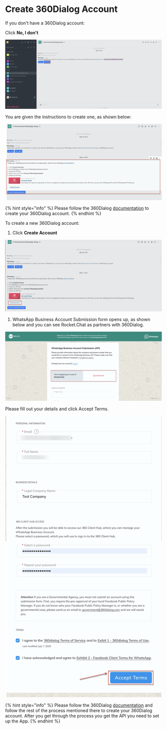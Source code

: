 # Create 360Dialog Account

If you don't have a 360Dialog account:

Click **No, I don't**

![](../../../../../.gitbook/assets/image%20%28468%29.png)

You are given the instructions to create one, as shown below:

![](../../../../../.gitbook/assets/image%20%28469%29.png)

{% hint style="info" %}
Please follow the 360Dialog [documentation](https://docs.360dialog.com/360-client-hub/submission-process) to create your 360Dialog account.
{% endhint %}

To create a new 360Dialog account:

1. Click **Create Account**

![](../../../../../.gitbook/assets/image%20%28443%29%20%281%29.png)

1. WhatsApp Business Account Submission form opens up, as shown below and you can see Rocket.Chat as partners with 360Dialog.

![](../../../../../.gitbook/assets/image%20%28453%29.png)

Please fill out your details and click Accept Terms.

![](../../../../../.gitbook/assets/image%20%28445%29%20%281%29.png)

{% hint style="info" %}
Please follow the 360Dialog [documentation](https://docs.360dialog.com/360-client-hub/submission-process) and follow the rest of the process mentioned there to create your 360Dialog account. After you get through the process you get the API you need to set up the App.
{% endhint %}

